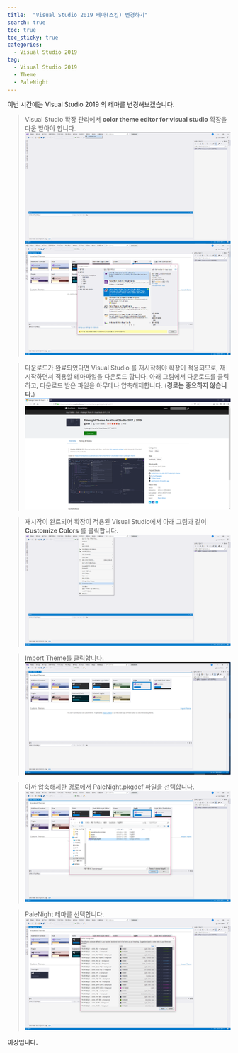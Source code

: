 ```yaml
---
title:  "Visual Studio 2019 테마(스킨) 변경하기"
search: true
toc: true
toc_sticky: true
categories: 
  - Visual Studio 2019
tag:
  - Visual Studio 2019
  - Theme
  - PaleNight
---
```


이번 시간에는 Visual Studio 2019 의 테마를 변경해보겠습니다.

>Visual Studio 확장 관리에서 **color theme editor for visual studio** 확장을 다운 받아야 합니다.
![VS_Theme_(1)](./assets/images/VS_Theme_(1).png)
![VS_Theme_(2)](./assets/images/VS_Theme_(2).png)

>다운로드가 완료되었다면 Visual Studio 를 재시작해야 확장이 적용되므로, 재시작하면서 적용할 테마파일을 다운로드 합니다.
> 아래 그림에서 다운로드를 클릭하고, 다운로드 받은 파일을 아무데나 압축해제합니다. (**경로는 중요하지 않습니다.**)
![VS_Theme_(3)](./assets/images/VS_Theme_(3).png)

>재시작이 완료되어 확장이 적용된 Visual Studio에서 아래 그림과 같이 **Customize Colors** 를 클릭합니다.
![VS_Theme_(4)](./assets/images/VS_Theme_(4).png)

>Import Theme를 클릭합니다.
![VS_Theme_(5)](./assets/images/VS_Theme_(5).png)

>아까 압축해제한 경로에서 PaleNight.pkgdef 파일을 선택합니다.
![VS_Theme_(6)](./assets/images/VS_Theme_(6).png)

>PaleNight 테마를 선택합니다.
![VS_Theme_(7)](./assets/images/VS_Theme_(7).png)

이상입니다.